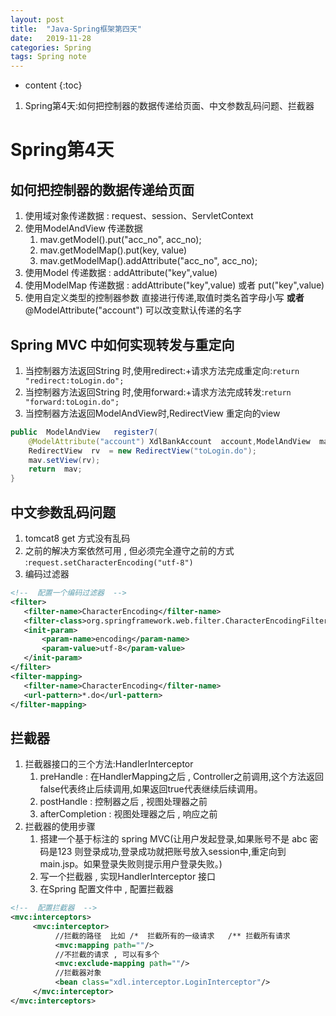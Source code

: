 ```yaml
---
layout: post
title:  "Java-Spring框架第四天"
date:   2019-11-28
categories: Spring
tags: Spring note
---
```


* content
{:toc}

1. Spring第4天:如何把控制器的数据传递给页面、中文参数乱码问题、拦截器










# Spring第4天
## 如何把控制器的数据传递给页面
1. 使用域对象传递数据 : request、session、ServletContext
2. 使用ModelAndView 传递数据 
    1. mav.getModel().put("acc_no", acc_no);
    2. mav.getModelMap().put(key, value)
    3. mav.getModelMap().addAttribute("acc_no", acc_no);  
3. 使用Model 传递数据 : addAttribute("key",value)
4. 使用ModelMap 传递数据 : addAttribute("key",value)
  或者 put("key",value)
5. 使用自定义类型的控制器参数 直接进行传递,取值时类名首字母小写 **或者** @ModelAttribute("account")  可以改变默认传递的名字 

## Spring MVC 中如何实现转发与重定向 
1. 当控制器方法返回String 时,使用redirect:+请求方法完成重定向:`return  "redirect:toLogin.do";`
2. 当控制器方法返回String 时,使用forward:+请求方法完成转发:`return  "forward:toLogin.do";`    
3. 当控制器方法返回ModelAndView时,RedirectView  重定向的view      

```java
public  ModelAndView   register7(
    @ModelAttribute("account") XdlBankAccount  account,ModelAndView  mav) { 
    RedirectView  rv  = new RedirectView("toLogin.do");
    mav.setView(rv);
    return  mav;
}
```

## 中文参数乱码问题 
1. tomcat8   get 方式没有乱码
2. 之前的解决方案依然可用 , 但必须完全遵守之前的方式 :`request.setCharacterEncoding("utf-8")`
3. 编码过滤器

```xml
<!--  配置一个编码过滤器  -->
<filter>
   <filter-name>CharacterEncoding</filter-name>
   <filter-class>org.springframework.web.filter.CharacterEncodingFilter</filter-class>
   <init-param>
       <param-name>encoding</param-name>
       <param-value>utf-8</param-value>
   </init-param>
</filter>
<filter-mapping>
   <filter-name>CharacterEncoding</filter-name>
   <url-pattern>*.do</url-pattern>
</filter-mapping>
```

## 拦截器
1. 拦截器接口的三个方法:HandlerInterceptor  
    1. preHandle : 在HandlerMapping之后 , Controller之前调用,这个方法返回 false代表终止后续调用,如果返回true代表继续后续调用。
    2. postHandle : 控制器之后 , 视图处理器之前
    3. afterCompletion : 视图处理器之后 , 响应之前 
2. 拦截器的使用步骤 
    1. 搭建一个基于标注的 spring MVC(让用户发起登录,如果账号不是 abc 密码是123 则登录成功,登录成功就把账号放入session中,重定向到 main.jsp。如果登录失败则提示用户登录失败。)
    2. 写一个拦截器 , 实现HandlerInterceptor 接口    
    3. 在Spring 配置文件中 , 配置拦截器 

```xml
<!--  配置拦截器  -->
<mvc:interceptors>
     <mvc:interceptor>
          //拦截的路径  比如 /*  拦截所有的一级请求   /** 拦截所有请求
          <mvc:mapping path=""/>
          //不拦截的请求 , 可以有多个
          <mvc:exclude-mapping path=""/>
          //拦截器对象
          <bean class="xdl.interceptor.LoginInterceptor"/>
     </mvc:interceptor>
</mvc:interceptors>
```



















